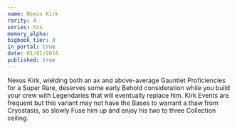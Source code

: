 ```yaml
---
name: Nexus Kirk
rarity: 4
series: tos
memory_alpha:
bigbook_tier: 8
in_portal: true
date: 01/01/2016
published: true
---
```


Nexus Kirk, wielding both an ax and above-average Gauntlet Proficiencies for a Super Rare, deserves some early Behold consideration while you build your crew with Legendaries that will eventually replace him. Kirk Events are frequent but this variant may not have the Bases to warrant a thaw from Cryostasis, so slowly Fuse him up and enjoy his two to three Collection ceiling.

